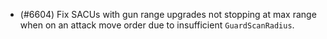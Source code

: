 - (#6604) Fix SACUs with gun range upgrades not stopping at max range when on an attack move order due to insufficient `GuardScanRadius`.
